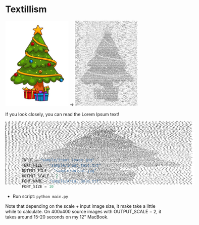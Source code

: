 # Textillism

<img src="sample/input_image.jpg" height="270" width="200"> -> <img src="sample/output.jpg" height="270" width="200">

If you look closely, you can read the Lorem Ipsum text!

<img src="sample/output.jpg" height="200" width="600" style="clip: rect(0px,600px,200px,0px); position:absolute;">


Create an image using text! Convert a source image into a black-and-white rendition comprised entirely of the input text. Here's how to use this script:

* Install requirements:
    - `pip install -r requirements.txt`
* Modify script to use custom images/text/font/etc
    ```python
        INPUT = "sample/input_image.jpg"
        TEXT_FILE = "sample/input_text.txt"
        OUTPUT_FILE = "sample/output.jpg"
        OUTPUT_SCALE = 2
        FONT_NAME = "sample/Arial_Bold.ttf"
        FONT_SIZE = 10
    ```
* Run script: `python main.py`

Note that depending on the scale + input image size, it make take a little while to calculate. On 400x400 source images with OUTPUT_SCALE = 2, it takes around 15-20 seconds on my 12" MacBook.